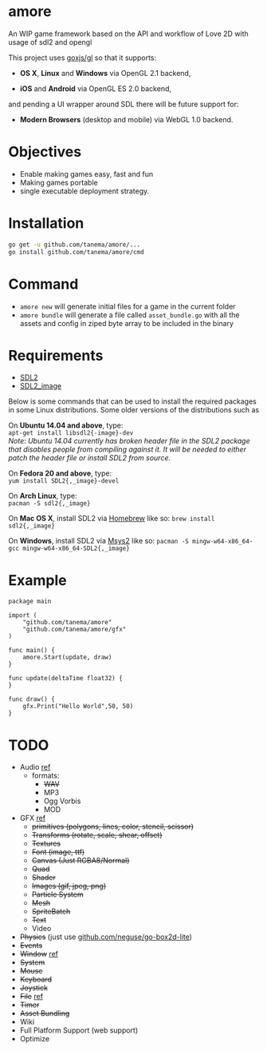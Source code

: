 # amore

An WIP game framework based on the API and workflow of Love 2D with usage of sdl2 and opengl
 
This project uses [goxjs/gl](https://github.com/goxjs/gl) so that it supports:

- **OS X**, **Linux** and **Windows** via OpenGL 2.1 backend,

- **iOS** and **Android** via OpenGL ES 2.0 backend,

and pending a UI wrapper around SDL there will be future support for:

- **Modern Browsers** (desktop and mobile) via WebGL 1.0 backend.

Objectives
==========
* Enable making games easy, fast and fun
* Making games portable
* single executable deployment strategy.
 
Installation
============

```bash
go get -u github.com/tanema/amore/...
go install github.com/tanema/amore/cmd
```

Command
=======

* `amore new` will generate initial files for a game in the current folder
* `amore bundle` will generate a file called `asset_bundle.go` with all the assets and config in ziped byte array to be included in the binary
 
Requirements
============
* [SDL2](http://libsdl.org/download-2.0.php)
* [SDL2_image](http://www.libsdl.org/projects/SDL_image/)

Below is some commands that can be used to install the required packages in
some Linux distributions. Some older versions of the distributions such as

On __Ubuntu 14.04 and above__, type:  
`apt-get install libsdl2{-image}-dev`  
_Note: Ubuntu 14.04 currently has broken header file in the SDL2 package that disables people from compiling against it. It will be needed to either patch the header file or install SDL2 from source._

On __Fedora 20 and above__, type:  
`yum install SDL2{,_image}-devel`

On __Arch Linux__, type:  
`pacman -S sdl2{,_image}`

On __Mac OS X__, install SDL2 via [Homebrew](http://brew.sh) like so:
`brew install sdl2{,_image}`

On __Windows__, install SDL2 via [Msys2](https://msys2.github.io) like so:
`pacman -S mingw-w64-x86_64-gcc mingw-w64-x86_64-SDL2{,_image}`

Example
=======

```golang
package main

import (
	"github.com/tanema/amore"
	"github.com/tanema/amore/gfx"
)

func main() {
	amore.Start(update, draw)
}

func update(deltaTime float32) {
}

func draw() {
	gfx.Print("Hello World",50, 50)
}
```

TODO
=====
* Audio [ref](https://love2d.org/wiki/love.audio)
  - formats:
    * ~~WAV~~
    * MP3
    * Ogg Vorbis
    * MOD
* GFX [ref](https://love2d.org/wiki/love.graphics)
  - ~~primitives (polygons, lines, color, stencil, scissor)~~
  - ~~Transforms (rotate, scale, shear, offset)~~
  - ~~Textures~~
  - ~~Font (image, ttf)~~
  - ~~Canvas (Just RGBA8/Normal)~~
  - ~~Quad~~
  - ~~Shader~~
  - ~~Images (gif, jpeg, png)~~
  - ~~Particle System~~
  - ~~Mesh~~
  - ~~SpriteBatch~~
  - ~~Text~~
  - Video
* ~~Physics~~ (just use [github.com/neguse/go-box2d-lite](https://github.com/neguse/go-box2d-lite))
* ~~Events~~
* ~~Window~~ [ref](https://love2d.org/wiki/love.window)
* ~~System~~
* ~~Mouse~~
* ~~Keyboard~~
* ~~Joystick~~
* ~~File~~ [ref](https://love2d.org/wiki/love.filesystem)
* ~~Timer~~
* ~~Asset Bundling~~
* Wiki
* Full Platform Support (web support)
* Optimize

